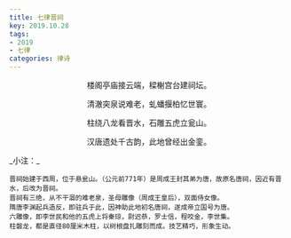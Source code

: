 ```yaml
---
title: 七律晋祠
key: 2019.10.28
tags: 
- 2019
- 七律
categories: 律诗
---
```


<p align="center">楼阁亭庙接云端，樑榭宫台建祠坛。
</p>
<p align="center">清澈突泉说难老，虬蟠揠柏忆世寰。
</p>
<p align="center">柱绕八龙看晋水，石雕五虎立瓮山。
</p>
<p align="center">汉唐遗处千古韵，此地曾经出金銮。
</p>
_小注：_

```
晋祠始建于西周，位于悬瓮山。（公元前771年）是周成王封其弟为唐，故原名唐祠，因近有晋水，后改为晋祠。
晋祠有三绝，从不干涸的难老泉，圣母雕像（周成王皇后），双面侍女像。
隋唐李渊起兵造反，即驻兵于此，因神助此地初名唐祠，遂成帝立国号为唐。
六雕像，即李世民和他的五虎上将秦琼，尉迟恭，罗士信，程咬金，李世集。
柱磐龙，都是直径80厘米木柱，以树根盘扎雕刻而成。技艺精巧，形象生动。
```